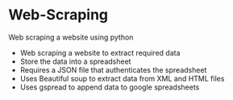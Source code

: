 # Web-Scraping
Web scraping a website using python
- Web scraping a website to extract required data
- Store the data into a spreadsheet
- Requires a JSON file that authenticates the spreadsheet
- Uses Beautiful soup to extract data from XML and HTML files
- Uses gspread to append data to google spreadsheets

